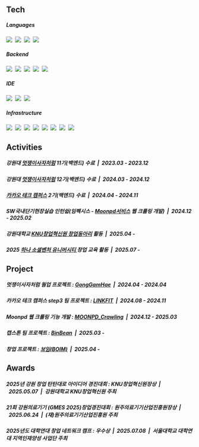 <div>  
  <h2> Tech</h2>
    <h5> Languages</h5>
    <div>
      <img src="https://img.shields.io/badge/Java-007396?style=for-the-badge&logo=Java&logoColor=white"/>&nbsp
      <img src="https://img.shields.io/badge/Python-3766AB?style=for-the-badge&logo=Python&logoColor=white"/>&nbsp
      <img src="https://img.shields.io/badge/JavaScript-F7DF1E?style=for-the-badge&logo=JavaScript&logoColor=white"/>&nbsp
      <img src="https://img.shields.io/badge/C-A8B9CC?style=for-the-badge&logo=C&logoColor=white"/>&nbsp 
    </div>
    <div>
      <h5> Backend</h5>
      <img src="https://img.shields.io/badge/spring boot-6DB33F?style=for-the-badge&logo=springboot&logoColor=white"/>&nbsp
      <img src="https://img.shields.io/badge/mysql-4479A1?style=for-the-badge&logo=mysql&logoColor=white"/>&nbsp
      <img src="https://img.shields.io/badge/orcle-C74634?style=for-the-badge&logo=oracle&logoColor=white"/>&nbsp
      <img src="https://img.shields.io/badge/junit5-25A162?style=for-the-badge&logo=junit5&logoColor=white"/>&nbsp
      <img src="https://img.shields.io/badge/spring cloud-6DB33F?style=for-the-badge&logo=springcloud&logoColor=white">&nbsp
    </div>
    <div>
      <h5> IDE</h5>
        <img src="https://img.shields.io/badge/intellij idea-000000?style=for-the-badge&logo=intellijidea&logoColor=white"/>&nbsp
        <img src="https://img.shields.io/badge/vscode-25B0F3?style=for-the-badge&logo=vscode&logoColor=white"/>&nbsp
        <img src="https://img.shields.io/badge/pycharm-000000?style=for-the-badge&logo=pycharm&logoColor=white"/>&nbsp
      </h5>
    </div>
    <div>
      <h5> Infrastructure</h5>
      <img src="https://img.shields.io/badge/aws-232F3E?style=for-the-badge&logo=amazonwebservices&logoColor=white"/></a>&nbsp 
      <img src="https://img.shields.io/badge/docker-2496ED?style=for-the-badge&logo=docker&logoColor=white"/>&nbsp 
      <img src="https://img.shields.io/badge/jenkins-D24939?style=for-the-badge&logo=jenkins&logoColor=white"/>&nbsp 
      <img src="https://img.shields.io/badge/nginx-009639?style=for-the-badge&logo=nginx&logoColor=white"/>&nbsp
      <img src="https://img.shields.io/badge/zipkin-FF703B?style=for-the-badge&logo=zipkin&logoColor=white"/>&nbsp 
      <img src="https://img.shields.io/badge/ngrinder-E28728?style=for-the-badge&logo=ngrinder&logoColor=white"/>&nbsp
      <img src="https://img.shields.io/badge/prometheus-E6522C?style=for-the-badge&logo=prometheus&logoColor=white"/>&nbsp
      <img src="https://img.shields.io/badge/grafana-F46800?style=for-the-badge&logo=grafana&logoColor=white"/>&nbsp
    </div>
    

  <h2> Activities</h2>
    <div>
      <h5>
        강원대 <a href="https://likelion.university/" target="_blank" rel="noopener noreferrer">멋쟁이사자처럼</a> 11기(백엔드) 수료&nbsp&nbsp|&nbsp&nbsp2023.03 - 2023.12
      </h5>
      <h5>
        강원대 <a href="https://likelion.university/" target="_blank" rel="noopener noreferrer">멋쟁이사자처럼</a> 12기(백엔드) 수료&nbsp&nbsp|&nbsp&nbsp2024.03 - 2024.12
      </h5>
      <h5>
        <a href="https://www.kakaotechcampus.com" target="_blank" rel="noopener noreferrer">카카오 테크 캠퍼스</a> 2기(백엔드) 수료&nbsp&nbsp|&nbsp&nbsp2024.04 - 2024.11
      </h5>
      <h5>
         SW국내단기현장실습 인턴쉽(임펙시스 - <a href="https://moonpd.ai/" target="_blank" rel="noopener noreferrer">Moonpd서비스</a> 웹 크롤링 개발)&nbsp&nbsp|&nbsp&nbsp2024.12 - 2025.02
      </h5>
      <h5>
        강원대학교 <a href="https://ksef.kangwon.ac.kr/board_read.asp?boardCode=notice&blang=&searchBoardField=&searchBoardText=%EB%8F%99%EC%95%84%EB%A6%AC&boardNumber=882&page=3&delMain=&cpSection=" target="_blank" rel="noopener noreferrer">KNU창업혁신원 창업동아리</a> 활동&nbsp&nbsp|&nbsp&nbsp2025.04 -
      </h5>
      <h5>
        2025 <a href="https://www.hanapoweron.com/social/produce=" target="_blank" rel="noopener noreferrer">하나 소셜벤처 유니버시티 </a>창업 교육 활동&nbsp&nbsp|&nbsp&nbsp2025.07 -
      </h5>
    </div>


  <h2> Project</h2>
    <div>
      <h5>
         멋쟁이사자처럼 웜업 프로젝트 : <a href="https://github.com/Likelion12-KNU-potato-programmers/GongGamHae_Backend" target="_blank" rel="noopener noreferrer">GongGamHae</a>&nbsp&nbsp|&nbsp&nbsp2024.04 - 2024.04
      </h5>
      <h5>
         카카오 테크 캠퍼스 step3 팀 프로젝트 : <a href="https://github.com/kakao-tech-campus-2nd-step3/Team4_BE" target="_blank" rel="noopener noreferrer">LINKFIT</a>&nbsp&nbsp|&nbsp&nbsp2024.08 - 2024.11
      </h5>
      <h5>
         Moonpd 웹 크롤링 기능 개발 : <a href="https://github.com/GamJaDo/MOONPD_Crawling_Backend" target="_blank" rel="noopener noreferrer">MOONPD_Crawling</a>&nbsp&nbsp|&nbsp&nbsp2024.12 - 2025.03
      </h5>
      <h5>
         캡스톤 팀 프로젝트 : <a href="https://github.com/capstone-BinBean/BinBean_BE" target="_blank" rel="noopener noreferrer">BinBean</a>&nbsp&nbsp|&nbsp&nbsp2025.03 - 
      </h5>
      <h5>
         창업 프로젝트 : <a href="https://github.com/KNUBOIM" target="_blank" rel="noopener noreferrer">보임(BOIM)</a>&nbsp&nbsp|&nbsp&nbsp2025.04 - 
      </h5>
    </div>

  <h2> Awards</h2>
    <div>
      <h5>
        2025년 강원 창업 탄탄대로 아이디어 경진대회 : KNU창업혁신원장상&nbsp&nbsp|&nbsp&nbsp2025.05.07&nbsp&nbsp|&nbsp&nbsp강원대학교 KNU창업혁신원 주최
      </h5>
      <h5>
        21회 강원의료기기 (GMES 2025)창업경진대회 : 원주의료기기산업진흥원장상&nbsp&nbsp|&nbsp&nbsp2025.06.24&nbsp&nbsp|&nbsp&nbsp(재)원주의료기기산업진흥원 주최
      </h5>
      <h5>
        2025년도 대학연대 창업 네트워크 캠프 : 우수상&nbsp&nbsp|&nbsp&nbsp2025.07.08&nbsp&nbsp|&nbsp&nbsp서울대학교 대학연대 지역인재양성 사업단 주최
      </h5>
    </div>
</div>
